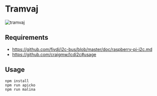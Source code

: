 # Tramvaj

![tramvaj](http://i.imgur.com/i4tKqQZ.jpg)

## Requirements
 - https://github.com/fivdi/i2c-bus/blob/master/doc/raspberry-pi-i2c.md
 - https://github.com/craigmw/lcdi2c#usage

## Usage
```
npm install
npm run apicko
npm run malina
```
